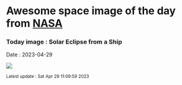 
# Awesome space image of the day from [NASA](https://api.nasa.gov/)

### Today image : Solar Eclipse from a Ship
Date : 2023-04-29

![](https://apod.nasa.gov/apod/image/2304/TSE2023-Comp48-2a1024.jpg)

<small>Latest update : Sat Apr 29 11:09:59 2023</small>
        